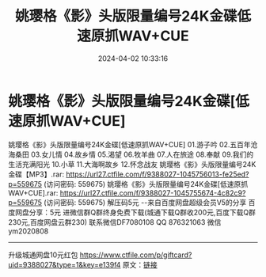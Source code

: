 ﻿---
title: 姚璎格《影》头版限量编号24K金碟低速原抓WAV+CUE
date: 2024-04-02 10:33:16
categories: 新碟专辑、稀有等精品
tags: 华语中文
---
# 姚璎格《影》头版限量编号24K金碟[低速原抓WAV+CUE]

姚璎格《影》头版限量编号24K金碟[低速原抓WAV+CUE]
01.游子吟
02.五百年沧海桑田
03.女儿情
04.故乡情
05.渴望
06.牧羊曲
07.人在旅途
08.奉献
09.我们的生活充满阳光
10.小草
11.大海啊故乡
12.怀念战友
姚璎格《影》头版限量编号24K金碟【MP3】.rar: https://url27.ctfile.com/f/9388027-1045756013-fe25ed?p=559675
(访问密码: 559675)
姚璎格《影》头版限量编号24K金碟[低速原抓WAV+CUE].rar: https://url27.ctfile.com/f/9388027-1045755674-4c82c9?p=559675
(访问密码: 559675)
解压码5元
--来自百度网盘超级会员V5的分享
百度网盘分享：5元
进微信群Q群终身免费下载(城通下载Q群收200元,百度下载Q群230元,百度网盘云群230)
联系微信DF7080108 QQ 876321063
微信ym2020808
**************************
升级城通网盘10元红包 https://www.ctfile.com/p/giftcard?uid=9388027&type=1&key=e139f4
原文：[链接](https://blog.sina.com.cn/s/blog_1647c7e76010314yl.html)